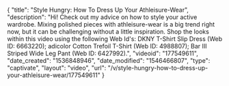 {
    "title": "Style Hungry: How To Dress Up Your Athleisure-Wear",
    "description": "Hi! Check out my advice on how to style your active wardrobe. Mixing polished pieces with athleisure-wear is a big trend right now, but it can be challenging without a little inspiration. Shop the looks within this video using the following Web Id's: DKNY T-Shirt Slip Dress (Web ID: 6663220); adicolor Cotton Trefoil T-Shirt (Web ID: 4988807); Bar III Striped Wide Leg Pant (Web ID: 6427992).",
    "videoid": "177549611",
    "date_created": "1536848946",
    "date_modified": "1546466807",
    "type": "captivate",
    "layout": "video",
    "url": "\/v\/style-hungry-how-to-dress-up-your-athleisure-wear\/177549611"
}